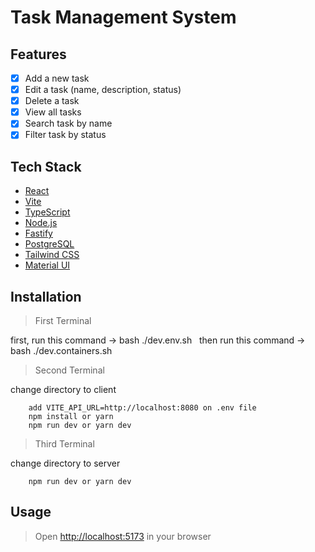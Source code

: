 # Task Management System

## Features

- [x] Add a new task
- [x] Edit a task (name, description, status)
- [x] Delete a task
- [x] View all tasks
- [x] Search task by name
- [x] Filter task by status

## Tech Stack

- [React](https://reactjs.org/)
- [Vite](https://vitejs.dev/)
- [TypeScript](https://www.typescriptlang.org/)
- [Node.js](https://nodejs.org/en/)
- [Fastify](https://www.fastify.io/)
- [PostgreSQL](https://www.postgresql.org/)
- [Tailwind CSS](https://tailwindcss.com/)
- [Material UI](https://mui.com/)

## Installation

> First Terminal

first, run this command -> bash ./dev.env.sh &nbsp;
then run this command -> bash ./dev.containers.sh

> Second Terminal

change directory to client

```create .env file
    add VITE_API_URL=http://localhost:8080 on .env file
    npm install or yarn
    npm run dev or yarn dev
```

> Third Terminal

change directory to server

```npm install or yarn
    npm run dev or yarn dev
```

## Usage

> Open [http://localhost:5173](http://localhost:5173) in your browser
